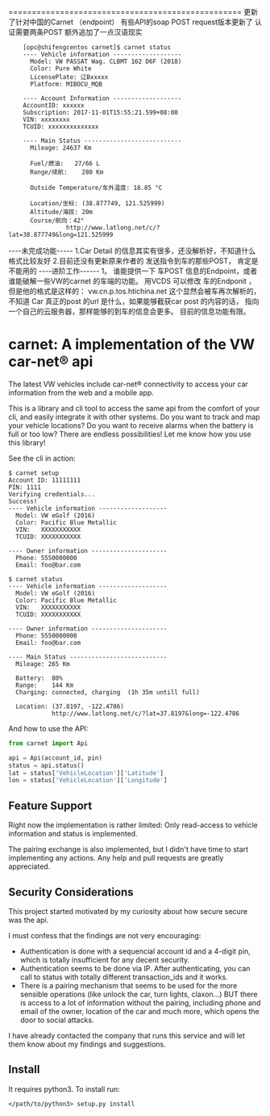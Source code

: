 ==================================================
更新了针对中国的Carnet （endpoint）
有些API的soap POST request版本更新了
认证需要两条POST
额外追加了一点汉语现实

        [opc@shifengcentos carnet]$ carnet status
        ---- Vehicle information -------------------
          Model: VW PASSAT Wag. CLBMT 162 D6F (2018)
          Color: Pure White
          LicensePlate: 辽Bxxxxx
          Platform: MIBOCU_MQB

        ---- Account Information -------------------
        AccountID: xxxxxx
        Subscription: 2017-11-01T15:55:21.599+08:00
        VIN: xxxxxxxx
        TCUID: xxxxxxxxxxxxxx

        ---- Main Status ---------------------------
          Mileage: 24637 Km

          Fuel/燃油:   27/66 L
          Range/续航:    280 Km

          Outside Temperature/车外温度: 18.85 °C

          Location/坐标: (38.877749, 121.525999)
          Altitude/海拔: 20m
          Course/航向：42°
                    http://www.latlong.net/c/?lat=38.877749&long=121.525999


----未完成功能-----
1.Car Detail 的信息其实有很多，还没解析好，不知道什么格式比较友好
2.目前还没有更新原来作者的 发送指令到车的那些POST， 肯定是不能用的
----进阶工作------
1。 谁能提供一下 车POST 信息的Endpoint，或者谁能破解一些VW的carnet 的车端的功能。
 用VCDS 可以修改 车的Endponit ，但是他的格式是这样的：
    vw.cn.p.tos.htichina.net
 这个显然会被车再次解析的，不知道 Car 真正的post 的url 是什么，如果能够截获car post 的内容的话，
 指向一个自己的云服务器，那样能够的到车的信息会更多。
 目前的信息功能有限。





carnet: A implementation of the VW car-net® api
==================================================

The latest VW vehicles include car-net® connectivity
to access your car information from the web and
a mobile app.

This is a library and cli tool to access the
same api from the comfort of your cli, and easily
integrate it with other systems. Do you want to
track and map your vehicle locations? Do you want
to receive alarms when the battery is full or too
low? There are endless possibilities! Let me know
how you use this library!

See the cli in action:

```
$ carnet setup
Account ID: 11111111
PIN: 1111
Verifying credentials...
Success!
---- Vehicle information -------------------
  Model: VW eGolf (2016)
  Color: Pacific Blue Metallic
  VIN:   XXXXXXXXXXX
  TCUID: XXXXXXXXXXX

---- Owner information ---------------------
  Phone: 5550000000
  Email: foo@bar.com

$ carnet status
---- Vehicle information -------------------
  Model: VW eGolf (2016)
  Color: Pacific Blue Metallic
  VIN:   XXXXXXXXXXX
  TCUID: XXXXXXXXXXX

---- Owner information ---------------------
  Phone: 5550000000
  Email: foo@bar.com

---- Main Status ---------------------------
  Mileage: 265 Km

  Battery:  80%
  Range:    144 Km
  Charging: connected, charging  (1h 35m untill full)

  Location: (37.8197, -122.4786)
            http://www.latlong.net/c/?lat=37.8197&long=-122.4786
```

And how to use the API:

```python
from carnet import Api

api = Api(account_id, pin)
status = api.status()
lat = status['VehicleLocation']['Latitude']
lon = status['VehicleLocation']['Longitude']
```

Feature Support
---------------

Right now the implementation is rather limited:
Only read-access to vehicle information and status
is implemented.

The pairing exchange is also implemented, but
I didn't have time to start implementing any
actions. Any help and pull requests are greatly
appreciated.

Security Considerations
-----------------------

This project started motivated by my curiosity
about how secure secure was the api.

I must confess that the findings are not very
encouraging:
- Authentication is done with a sequencial account
  id and a 4-digit pin, which is totally insufficient
  for any decent security.
- Authentication seems to be done via IP. After
  authenticating, you can call to status with
  totally different transaction_ids and it works.
- There is a pairing mechanism that seems to
  be used for the more sensible operations (like
  unlock the car, turn lights, claxon...) BUT
  there is access to a lot of information
  without the pairing, including phone and
  email of the owner, location of the car and
  much more, which opens the door to social
  attacks.

I have already contacted the company that runs
this service and will let them know about my
findings and suggestions.

Install
-------

It requires python3. To install run:

```
</path/to/python3> setup.py install
```



